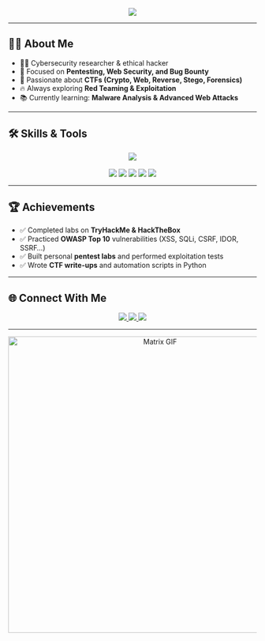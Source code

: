 <!-- Cybersecurity Profile README for nulltrace1336 -->
<p align="center">
  <img src="https://capsule-render.vercel.app/api?type=waving&color=0:4B0082,100:000000&height=200&section=header&text=NullTrace1336&fontSize=50&fontColor=FFFFFF" />
</p>

---

## 👨‍💻 About Me
- 🕵️‍♂️ Cybersecurity researcher & ethical hacker  
- 🎯 Focused on **Pentesting, Web Security, and Bug Bounty**  
- 🧩 Passionate about **CTFs (Crypto, Web, Reverse, Stego, Forensics)**  
- 🔥 Always exploring **Red Teaming & Exploitation**  
- 📚 Currently learning: **Malware Analysis & Advanced Web Attacks**  

---

## 🛠️ Skills & Tools
<p align="center">
  <img src="https://skillicons.dev/icons?i=python,bash,linux,git,vscode,docker&theme=dark" />
  <br><br>
  <img src="https://img.shields.io/badge/Burp%20Suite-orange?style=for-the-badge&logo=burp-suite&logoColor=white" />
  <img src="https://img.shields.io/badge/Nmap-2C2D72?style=for-the-badge&logo=hackaday&logoColor=white" />
  <img src="https://img.shields.io/badge/Wireshark-1679A7?style=for-the-badge&logo=wireshark&logoColor=white" />
  <img src="https://img.shields.io/badge/Metasploit-003366?style=for-the-badge&logo=metasploit&logoColor=white" />
  <img src="https://img.shields.io/badge/SQLMap-yellow?style=for-the-badge&logo=database&logoColor=black" />
</p>

---

## 🏆 Achievements
- ✅ Completed labs on **TryHackMe & HackTheBox**  
- ✅ Practiced **OWASP Top 10** vulnerabilities (XSS, SQLi, CSRF, IDOR, SSRF…)  
- ✅ Built personal **pentest labs** and performed exploitation tests  
- ✅ Wrote **CTF write-ups** and automation scripts in Python  

---


## 🌐 Connect With Me
<p align="center">
  <a href="https://linkedin.com/in/nulltrace1336">
    <img src="https://img.shields.io/badge/LinkedIn-0A66C2?style=for-the-badge&logo=linkedin&logoColor=white"/>
  </a>
  <a href="https://twitter.com/nulltrace1336">
    <img src="https://img.shields.io/badge/Twitter-1DA1F2?style=for-the-badge&logo=twitter&logoColor=white"/>
  </a>
  <a href="mailto:nulltrace1336@gmail.com">
    <img src="https://img.shields.io/badge/Email-D14836?style=for-the-badge&logo=gmail&logoColor=white"/>
  </a>
</p>

---

<p align="center">
  <img src="https://media.giphy.com/media/l0MYEWpv7Ue0RFVaE/giphy.gif" width="600" alt="Matrix GIF"/>
</p>
